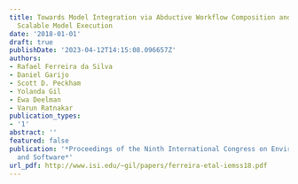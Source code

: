 ```yaml
---
title: Towards Model Integration via Abductive Workflow Composition and Multi-Method
  Scalable Model Execution
date: '2018-01-01'
draft: true
publishDate: '2023-04-12T14:15:08.096657Z'
authors:
- Rafael Ferreira da Silva
- Daniel Garijo
- Scott D. Peckham
- Yolanda Gil
- Ewa Deelman
- Varun Ratnakar
publication_types:
- '1'
abstract: ''
featured: false
publication: '*Proceedings of the Ninth International Congress on Environmental Modeling
  and Software*'
url_pdf: http://www.isi.edu/~gil/papers/ferreira-etal-iemss18.pdf
---
```


